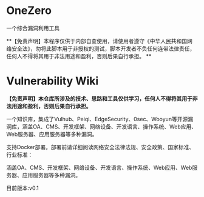 # OneZero

一个综合漏洞利用工具
 
**【免责声明】本程序仅供于内部自查使用，请使用者遵守《中华人民共和国网络安全法》，勿将此脚本用于非授权的测试，脚本开发者不负任何连带法律责任，任何人不得将其用于非法用途和盈利，否则后果自行承担。 **

# Vulnerability Wiki

**【免责声明】本仓库所涉及的技术、思路和工具仅供学习，任何人不得将其用于非法用途和盈利，否则后果自行承担。**

一个知识库，集成了Vulhub、Peiqi、EdgeSecurity、0sec、Wooyun等开源漏洞库，涵盖OA、CMS、开发框架、网络设备、开发语言、操作系统、Web应用、Web服务器、应用服务器等多种漏洞。

支持Docker部署。部署前请详细阅读网络安全法律法规、安全政策、国家标准、行业标准：

涵盖OA、CMS、开发框架、网络设备、开发语言、操作系统、Web应用、Web服务器、应用服务器等多种漏洞。 

目前版本:v0.1

